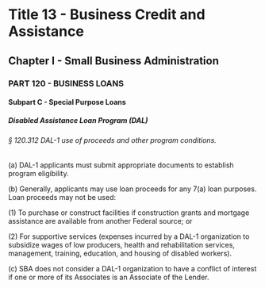 
# Title 13 - Business Credit and Assistance
## Chapter I - Small Business Administration
### PART 120 - BUSINESS LOANS
#### Subpart C - Special Purpose Loans
##### Disabled Assistance Loan Program (DAL)
###### § 120.312 DAL-1 use of proceeds and other program conditions.

(a) DAL-1 applicants must submit appropriate documents to establish program eligibility.

(b) Generally, applicants may use loan proceeds for any 7(a) loan purposes. Loan proceeds may not be used:

(1) To purchase or construct facilities if construction grants and mortgage assistance are available from another Federal source; or

(2) For supportive services (expenses incurred by a DAL-1 organization to subsidize wages of low producers, health and rehabilitation services, management, training, education, and housing of disabled workers).

(c) SBA does not consider a DAL-1 organization to have a conflict of interest if one or more of its Associates is an Associate of the Lender.
